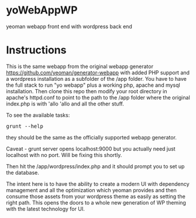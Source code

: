 yoWebAppWP
==========
yeoman webapp front end with wordpress back end

Instructions
=========
This is the same webapp from the original webapp generator https://github.com/yeoman/generator-webapp with added PHP support and a wordpress installation as a subfolder of the /app folder.
You have to have the full stack to run "yo webapp" plus a working php, apache and mysql installation. Then clone this repo then modify your root directory in apache's httpd.conf to point to the path to the /app folder where the original index.php is with 'allo 'allo and all the other stuff.

To see the available tasks:
<pre>grunt --help</pre> 
they should be the same as the officially supported webapp generator.

Caveat - grunt server opens localhost:9000 but you actually need just localhost with no port. Will be fixing this shortly.

Then hit the /app/wordpress/index.php and it should prompt you to set up the database.

The intent here is to have the ability to create a modern UI with dependency management and all the optimization which yeoman provides and then consume those assets from your wordpress theme as easily as setting the right path. This opens the doors to a whole new generation of WP theming with the latest technology for UI.



